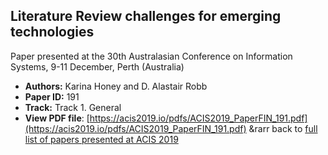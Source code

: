## Literature Review challenges for emerging technologies

Paper presented at the 30th Australasian Conference on Information Systems, 9-11 December, Perth (Australia)
- **Authors:** Karina Honey and D. Alastair Robb
- **Paper ID:** 191
- **Track:** Track 1. General
- **View PDF file**: [https://acis2019.io/pdfs/ACIS2019_PaperFIN_191.pdf](https://acis2019.io/pdfs/ACIS2019_PaperFIN_191.pdf)
&rarr back to [full list of papers presented at ACIS 2019](https://acis2019.io/)